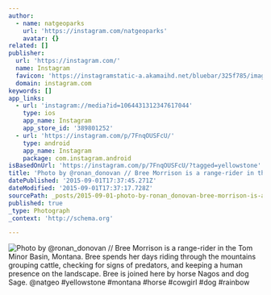 ```yaml
---
author:
  - name: natgeoparks
    url: 'https://instagram.com/natgeoparks'
    avatar: {}
related: []
publisher:
  url: 'https://instagram.com/'
  name: Instagram
  favicon: 'https://instagramstatic-a.akamaihd.net/bluebar/325f785/images/ico/favicon.ico'
  domain: instagram.com
keywords: []
app_links:
  - url: 'instagram://media?id=1064431312347617044'
    type: ios
    app_name: Instagram
    app_store_id: '389801252'
  - url: 'https://instagram.com/p/7FnqOUSFcU/'
    type: android
    app_name: Instagram
    package: com.instagram.android
isBasedOnUrl: 'https://instagram.com/p/7FnqOUSFcU/?tagged=yellowstone'
title: 'Photo by @ronan_donovan // Bree Morrison is a range-rider in the Tom Minor Basin, Montana. Bree spends her days riding through the mountains grouping cattle, checking for signs of predators, and keeping a human presence on the landscape. Bree is joined here by horse Nagos and dog Sage. @natgeo #yellowstone #montana #horse #cowgirl #dog #rainbow'
datePublished: '2015-09-01T17:37:45.271Z'
dateModified: '2015-09-01T17:37:17.728Z'
sourcePath: _posts/2015-09-01-photo-by-ronan_donovan-bree-morrison-is-a-range-rider-in.md
published: true
_type: Photograph
_context: 'http://schema.org'

---
```

![Photo by &commat;ronan&lowbar;donovan &sol;&sol; Bree Morrison is a range-rider in the Tom Minor Basin&comma; Montana&period; Bree spends her days riding through the mountains grouping cattle&comma; checking for signs of predators&comma; and keeping a human presence on the landscape&period; Bree is joined here by horse Nagos and dog Sage&period; &commat;natgeo &num;yellowstone &num;montana &num;horse &num;cowgirl &num;dog &num;rainbow](https://igcdn-photos-a-a.akamaihd.net/hphotos-ak-xaf1/t51.2885-15/s750x750/sh0.08/e35/11950707_1641814052723304_1852169166_n.jpg)